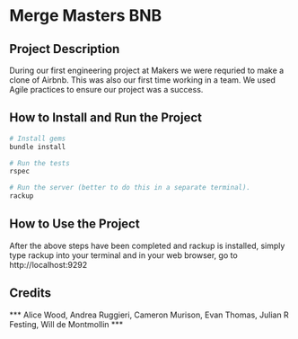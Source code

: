 # Merge Masters BNB

## Project Description
During our first engineering project at Makers we were requried to make a clone of Airbnb. 
This was also our first time working in a team. We used Agile practices to ensure our project was a success.

## How to Install and Run the Project
```bash
# Install gems
bundle install

# Run the tests
rspec

# Run the server (better to do this in a separate terminal).
rackup
```
## How to Use the Project

After the above steps have been completed and rackup is installed, simply type rackup into your terminal and in your web browser, go to http://localhost:9292

## Credits

*** Alice Wood, Andrea Ruggieri, Cameron Murison, Evan Thomas, Julian R Festing, Will de Montmollin *** 
